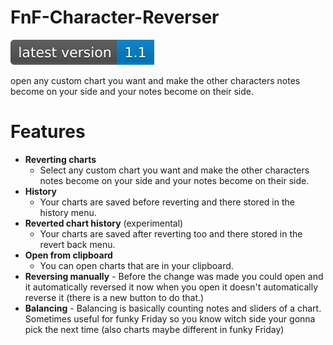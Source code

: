 # FnF-Character-Reverser
[![Latest Build](https://github.com/RewardedIvan/FnF-Character-Reverser/blob/main/github_badge.svg)](https://github.com/RewardedIvan/FnF-Character-Reverser/releases/latest)

open any custom chart you want and make the other characters notes become on your side and your notes become on their side. 

# Features

 - **Reverting charts**
	- Select any custom chart you want and make the other characters notes become on your side and your notes become on their side.
 - **History**
	- Your charts are saved before reverting and there stored in the history menu.
 - **Reverted chart history** (experimental)
	- Your charts are saved after reverting too and there stored in the revert back menu.
 - **Open from clipboard**
	- You can open charts that are in your clipboard.
 - **Reversing manually**
        - Before the change was made you could open and it automatically reversed it now when you open it doesn't automatically reverse it (there is a new button to do that.)
-  **Balancing**
        - Balancing is basically counting notes and sliders of a chart. Sometimes useful for funky Friday so you know witch side your gonna pick the next time (also charts maybe different in funky Friday)
